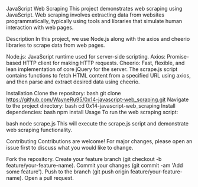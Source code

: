JavaScript Web Scraping
This project demonstrates web scraping using JavaScript. Web scraping involves extracting data from websites programmatically, typically using tools and libraries that simulate human interaction with web pages.

Description
In this project, we use Node.js along with the axios and cheerio libraries to scrape data from web pages.

Node.js: JavaScript runtime used for server-side scripting.
Axios: Promise-based HTTP client for making HTTP requests.
Cheerio: Fast, flexible, and lean implementation of core jQuery for the server.
The scrape.js script contains functions to fetch HTML content from a specified URL using axios, and then parse and extract desired data using cheerio.

Installation
Clone the repository:
bash
git clone https://github.com/WayneRu95/0x14-javascript-web_scraping.git
Navigate to the project directory:
bash
cd 0x14-javascript-web_scraping
Install dependencies:
bash
npm install
Usage
To run the web scraping script:

bash
node scrape.js
This will execute the scrape.js script and demonstrate web scraping functionality.

Contributing
Contributions are welcome! For major changes, please open an issue first to discuss what you would like to change.

Fork the repository.
Create your feature branch (git checkout -b feature/your-feature-name).
Commit your changes (git commit -am 'Add some feature').
Push to the branch (git push origin feature/your-feature-name).
Open a pull request.
